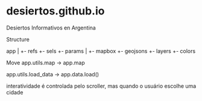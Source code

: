 # desiertos.github.io
Desiertos Informativos en Argentina

Structure

app
|
+- refs
+- sels
+- params
   |
   +- mapbox
   +- geojsons
   +- layers
   +- colors

Move app.utils.map -> app.map

app.utils.load_data -> app.data.load()

interatividade é controlada pelo scroller, mas quando o usuário escolhe uma cidade



